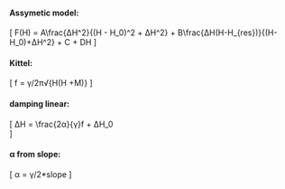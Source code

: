 #### Assymetic model: 

\[
     F(H) = A\frac{ΔH^2}{(H - H_0)^2 + ΔH^2} + B\frac{ΔH(H-H_{res})}{(H-H_0)+ΔH^2} + C + DH
\]

#### Kittel: 
\[
    f = γ/2π√{H(H +M)}
\]

#### damping linear:
\[ 
    ΔH = \frac{2α}{γ}f + ΔH_0    
\] 

#### α from slope: 
\[ 
    α = γ/2*slope
\]